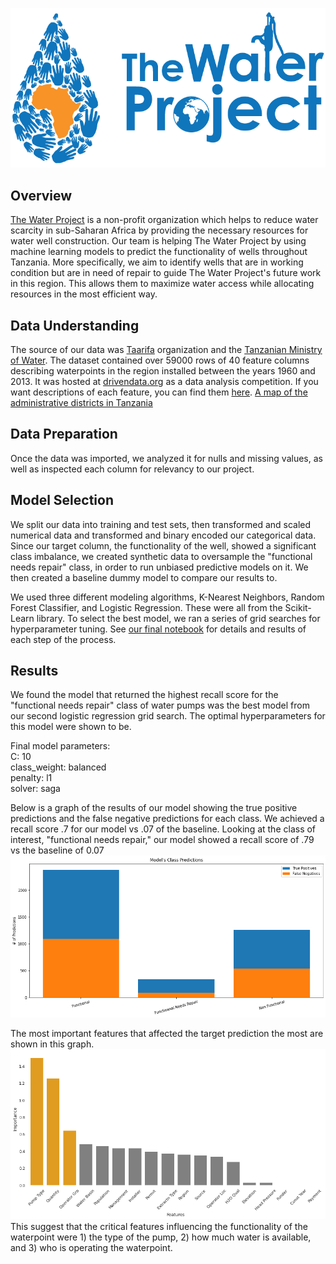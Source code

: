 ![logo of a blue water droplet made of hands with Africa in the middle, next to the words "the water project"](./images/TheWaterProject.png)

## Overview

[The Water Project](https://thewaterproject.org/how-we-work) is a non-profit organization which helps to reduce water scarcity in sub-Saharan Africa by providing the necessary resources for water well construction. Our team is helping The Water Project by using machine learning models to predict the functionality of wells throughout Tanzania. More specifically, we aim to identify wells that are in working condition but are in need of repair to guide The Water Project's future work in this region. This allows them to maximize water access while allocating resources in the most efficient way.

## Data Understanding

The source of our data was [Taarifa](http://taarifa.org/) organization and the [Tanzanian Ministry of Water](http://maji.go.tz/). The dataset contained over 59000 rows of 40 feature columns describing waterpoints in the region installed between the years 1960 and 2013. It was hosted at [drivendata.org](https://www.drivendata.org/competitions/7/pump-it-up-data-mining-the-water-table/page/23/) as a data analysis competition. If you want descriptions of each feature, you can find them [here](https://www.drivendata.org/competitions/7/pump-it-up-data-mining-the-water-table/page/25/).
[A map of the administrative districts in Tanzania](./images/TanzaniaAdministrativeDivisions.png)

## Data Preparation

Once the data was imported, we analyzed it for nulls and missing values, as well as inspected each column for relevancy to our project.

## Model Selection

We split our data into training and test sets, then transformed and scaled numerical data and transformed and binary encoded our categorical data.
Since our target column, the functionality of the well, showed a significant class imbalance, we created synthetic data to oversample the "functional needs repair" class, in order to run unbiased predictive models on it.
We then created a baseline dummy model to compare our results to.

We used three different modeling algorithms, K-Nearest Neighbors, Random Forest Classifier, and Logistic Regression. These were all from the Scikit-Learn library.
To select the best model, we ran a series of grid searches for hyperparameter tuning. See [our final notebook](./Final%20Notebook.ipynb) for details and results of each step of the process.

## Results

We found the model that returned the highest recall score for the "functional needs repair" class of water pumps was the best model from our second logistic regression grid search.
The optimal hyperparameters for this model were shown to be.

Final model parameters:\
C: 10\
class_weight: balanced\
penalty: l1\
solver: saga

Below is a graph of the results of our model showing the true positive predictions and the false negative predictions for each class. We achieved a recall score .7 for our model vs .07 of the baseline. Looking at the class of interest, "functional needs repair," our model showed a recall score of .79 vs the baseline of 0.07
![stacked bar graph with three bars, one for each graph, showing our model significantly outperforming the baseline by around 10x](./images/Model_Prediction_Stack_Bar.png)

The most important features that affected the target prediction the most are shown in this graph.
![A bar graph of the feature importances for every column listed in the source dataframe](./images/pumpfeatsplot.png)\
This suggest that the critical features influencing the functionality of the waterpoint were 1) the type of the pump, 2) how much water is available, and 3) who is operating the waterpoint.

